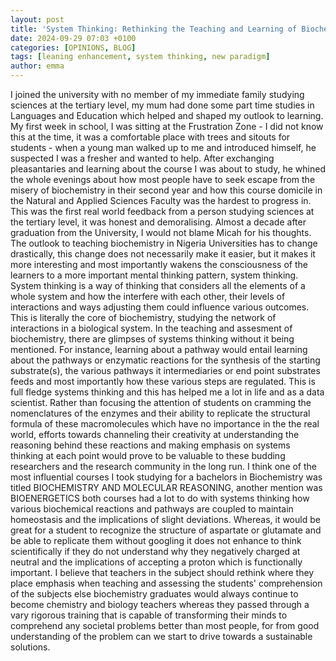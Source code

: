 ```yaml
---
layout: post
title: 'System Thinking: Rethinking the Teaching and Learning of Biochemistry?'
date: 2024-09-29 07:03 +0100
categories: [OPINIONS, BLOG]
tags: [leaning enhancement, system thinking, new paradigm]
author: emma
---
```


I joined the university with no member of my immediate family studying sciences at the tertiary level, my mum had done some part time studies in Languages and Education which helped and shaped my outlook to learning. My first week in school, I was sitting at the Frustration Zone - I did not know this at the time, it was a comfortable place with trees and sitouts for students - when a young man walked up to me and introduced himself, he suspected I was a fresher and wanted to help. After exchanging pleasantaries and learning about the course I was about to study, he whined the whole evenings about how most people have to seek escape from the misery of biochemistry in their second year and how this course domicile in the Natural and Applied Sciences Faculty was the hardest to progress in. This was the first real world feedback from a person studying sciences at the tertiary level, it was honest and demoralising.
Almost a decade after graduation from the University, I would not blame Micah for his thoughts. The outlook to teaching biochemistry in Nigeria Universities has to change drastically, this change does not necessarily make it easier, but it makes it more interesting and most importantly wakens the consciousness of the learners to a more important mental thinking pattern, system thinking.
System thinking is a way of thinking that considers all the elements of a whole system and how the interfere with each other, their levels of interactions and ways adjusting them could influence various outcomes. This is literally the core of biochemistry, studying the network of interactions in a biological system. In the teaching and assesment of biochemistry, there are glimpses of systems thinking without it being mentioned. For instance, learning about a pathway would entail learning about the pathways or enzymatic reactions for the synthesis of the starting substrate(s), the various pathways it intermediaries or end point substrates feeds and most importantly how these various steps are regulated. This is full fledge systems thinking and this has helped me a lot in life and as a data scientist.
Rather than focusing the attention of students on cramming the nomenclatures of the enzymes and their ability to replicate the structural formula of these macromolecules which have no importance in the the real world, efforts towards channeling their creativity at understanding the reasoning behind these reactions and making emphasis on systems thinking at each point would prove to be valuable to these budding researchers and the research community in the long run. I think one of the most influential courses I took studying for a bachelors in Biochemistry was titled BIOCHEMISTRY AND MOLECULAR REASONING, another mention was BIOENERGETICS both courses had a lot to do with systems thinking how various biochemical reactions and pathways are coupled to maintain homeostasis and the implications of slight deviations.
Whereas, it would be great for a student to recognize the structure of aspartate or glutamate and be able to replicate them without googling it does not enhance to think scientifically if they do not understand why they negatively charged at neutral and the implications of accepting a proton which is functionally important.
I believe that teachers in the subject should rethink where they place emphasis when teaching and assessing the students' comprehension of the subjects else biochemistry graduates would always continue to become chemistry and biology teachers whereas they passed through a vary rigorous training that is capable of transforming their minds to comprehend any societal problems better than most people, for from good understanding of the problem can we start to drive towards a sustainable solutions.